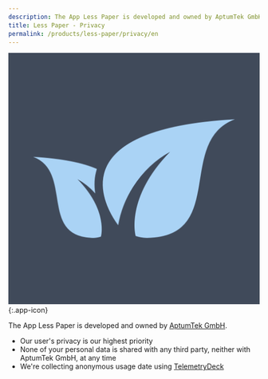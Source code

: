 ```yaml
---
description: The App Less Paper is developed and owned by AptumTek GmbH.
title: Less Paper - Privacy
permalink: /products/less-paper/privacy/en
---
```


![Less Paper](/assets/images/less-paper.png){:.app-icon}

The App Less Paper is developed and owned by [AptumTek GmbH](https://aptumtek.com).

* Our user's privacy is our highest priority
* None of your personal data is shared with any third party, neither with AptumTek GmbH, at any time
* We're collecting anonymous usage date using [TelemetryDeck](https://telemetrydeck.com)
